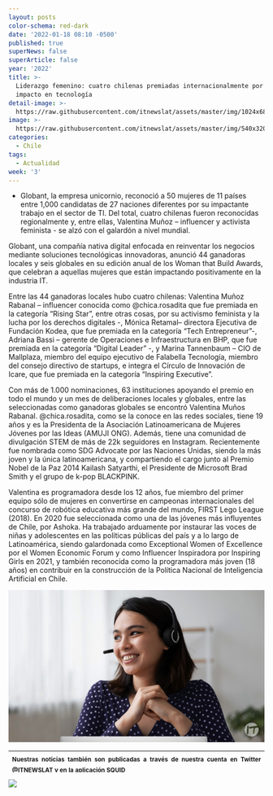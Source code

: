 ```yaml
---
layout: posts
color-schema: red-dark
date: '2022-01-18 08:10 -0500'
published: true
superNews: false
superArticle: false
year: '2022'
title: >-
  Liderazgo femenino: cuatro chilenas premiadas internacionalmente por su
  impacto en tecnología
detail-image: >-
  https://raw.githubusercontent.com/itnewslat/assets/master/img/1024x680/mujer-teletrabajo-g.jpg
image: >-
  https://raw.githubusercontent.com/itnewslat/assets/master/img/540x320/mujer-teletrabajo-p.jpg
categories:
  - Chile
tags:
  - Actualidad
week: '3'
---
```

- Globant, la empresa unicornio, reconoció a 50 mujeres de 11 países entre 1,000 candidatas de 27 naciones diferentes por su impactante trabajo en el sector de TI. Del total, cuatro chilenas fueron reconocidas regionalmente y, entre ellas, Valentina Muñoz – influencer y activista feminista - se alzó con el galardón a nivel mundial.

Globant, una compañía nativa digital enfocada en reinventar los negocios mediante soluciones tecnológicas innovadoras, anunció 44 ganadoras locales y seis globales en su edición anual de los Woman that Build Awards, que celebran a aquellas mujeres que están impactando positivamente en la industria IT.

Entre las 44 ganadoras locales hubo cuatro chilenas: Valentina Muñoz Rabanal – influencer conocida como @chica.rosadita que fue premiada en la categoría “Rising Star”, entre otras cosas, por su activismo feminista y la lucha por los derechos digitales -, Mónica Retamal–  directora Ejecutiva de Fundación Kodea, que fue premiada en la categoría “Tech Entrepreneur”-, Adriana Bassi – gerente de Operaciones e Infraestructura en BHP, que fue premiada en la categoría “Digital Leader” -, y Marina Tannenbaum – CIO de Mallplaza, miembro del equipo ejecutivo de Falabella Tecnología, miembro del consejo directivo de startups, e integra el Círculo de Innovación de Icare, que fue premiada en la categoría “Inspiring Executive”.  

Con más de 1.000 nominaciones, 63 instituciones apoyando el premio en todo el mundo y un mes de deliberaciones locales y globales, entre las seleccionadas como ganadoras globales se encontró Valentina Muños Rabanal. @chica.rosadita, como se la conoce en las redes sociales, tiene 19 años y es la Presidenta de la Asociación Latinoamericana de Mujeres Jóvenes por las Ideas (AMUJI ONG). Además, tiene una comunidad de divulgación STEM de más de 22k seguidores en Instagram.  Recientemente fue nombrada como SDG Advocate por las Naciones Unidas, siendo la más joven y la única latinoamericana, y compartiendo el cargo junto al Premio Nobel de la Paz 2014 Kailash Satyarthi, el Presidente de Microsoft Brad Smith y el grupo de k-pop BLACKPINK.

Valentina es programadora desde los 12 años, fue miembro del primer equipo sólo de mujeres en convertirse en campeonas internacionales del concurso de robótica educativa más grande del mundo, FIRST Lego League (2018). En 2020 fue seleccionada como una de las jóvenes más influyentes de Chile, por Ashoka. Ha trabajado arduamente por instaurar las voces de niñas y adolescentes en las políticas públicas del país y a lo largo de Latinoamérica, siendo galardonada como Exceptional Women of Excellence por el Women Economic Forum y como Influencer Inspiradora por Inspiring Girls en 2021, y también reconocida como la programadora más joven (18 años) en contribuir en la construcción de la Política Nacional de Inteligencia Artificial en Chile.

![](https://raw.githubusercontent.com/itnewslat/assets/master/img/540x320/mujer-teletrabajo-p.jpg)


<table style="height: 42px;" width="569">
<tbody>
<tr>
<td style="text-align: justify;"><sub><strong>Nuestras noticias también son publicadas a través de nuestra cuenta en Twitter <a href="https://twitter.com/itnewslat?lang=es">@ITNEWSLAT</a> y en la aplicación <a href="https://squidapp.co/en/">SQUID</a></strong></sub></td>
</tr>
</tbody>
</table>

<img src="https://tracker.metricool.com/c3po.jpg?hash=56f88a41e39ab42c063cc51676587a04"/>
